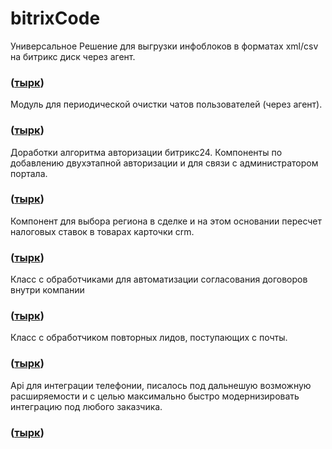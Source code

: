 # bitrixCode
Универсальное Решение для выгрузки инфоблоков в форматах xml/csv на битрикс диск через агент.
### ([тырк](https://github.com/kirillEvstrat/bitrixCode/blob/master/ExportIB.php))

Модуль для периодической очистки чатов пользователей  (через агент).
### ([тырк](https://github.com/kirillEvstrat/bitrixCode/blob/master/mi.imadmin))

Доработки алгоритма авторизации битрикс24. Компоненты по добавлению двухэтапной авторизации и для связи с администратором портала.
### ([тырк](https://github.com/kirillEvstrat/bitrixCode/blob/master/auth))

Компонент для  выбора региона в сделке и на этом основании пересчет налоговых ставок в товарах карточки crm.
### ([тырк](https://github.com/kirillEvstrat/bitrixCode/blob/master/crm.product_row.list.region))

Класс с обработчиками для автоматизации согласования договоров внутри компании
### ([тырк](https://github.com/kirillEvstrat/bitrixCode/blob/master/Agreement.php))

Класс с обработчиком повторных лидов, поступающих с почты.
### ([тырк](https://github.com/kirillEvstrat/bitrixCode/blob/master/RepeatLead.php))

Api для интеграции телефонии, писалось под дальнешую возможную расширяемости и с целью максимально быстро модернизировать интеграцию под любого заказчика.
### ([тырк](https://github.com/kirillEvstrat/bitrixCode/blob/master/telephony))


